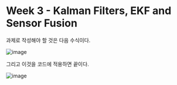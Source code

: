 # Week 3 - Kalman Filters, EKF and Sensor Fusion

과제로 작성해야 할 것은 다음 수식이다.



![image](https://user-images.githubusercontent.com/12128784/114885584-c039ac00-9e41-11eb-9cd6-814048919ca5.png)

그리고 이것을 코드에 적용하면 끝이다.

![image](https://user-images.githubusercontent.com/12128784/114897857-9b970180-9e4c-11eb-89ec-a16330c955e8.png)

